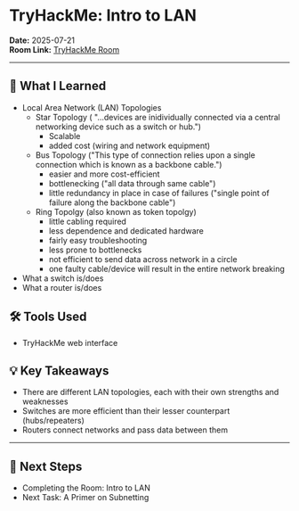 # TryHackMe: Intro to LAN

**Date:** 2025-07-21  
**Room Link:** [TryHackMe Room](https://tryhackme.com/room/introtolan)

---

## 🧠 What I Learned
- Local Area Network (LAN) Topologies
	- Star Topology ( "...devices are inidividually connected via a central networking device such as a switch or hub.")
		+ Scalable
		- added cost (wiring and network equipment)
	- Bus Topology ("This type of connection relies upon a single connection which is known as a backbone cable.")
		+ easier and more cost-efficient
		- bottlenecking ("all data through same cable")
		- little redundancy in place in case of failures ("single point of failure along the backbone cable") 
	- Ring Topolgy (also known as token topolgy)
		+ little cabling required
		+ less dependence and dedicated hardware
		+ fairly easy troubleshooting 
		+ less prone to bottlenecks
		- not efficient to send data across network in a circle
		- one faulty cable/device will result in the entire network breaking 
- What a switch is/does
- What a router is/does 

## 🛠️ Tools Used
- TryHackMe web interface


## 💡 Key Takeaways
- There are different LAN topologies, each with their own strengths and weaknesses 
- Switches are more efficient than their lesser counterpart (hubs/repeaters)
- Routers connect networks and pass data between them




---

## 🔄 Next Steps
- Completing the Room: Intro to LAN
- Next Task: A Primer on Subnetting 


